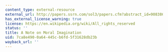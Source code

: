 ```yaml
---
content_type: external-resource
external_url: http://papers.ssrn.com/sol3/papers.cfm?abstract_id=908386
has_external_license_warning: true
license: https://en.wikipedia.org/wiki/All_rights_reserved
status: ''
title: A Note on Moral Imagination
uid: 7ca8e490-0a64-445c-b6fd-5f31628db23b
wayback_url: ''
---
```

